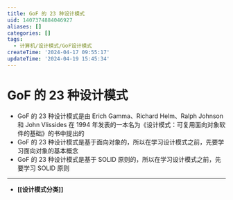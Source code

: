 ```yaml
---
title: GoF 的 23 种设计模式
uid: 1407374884046927
aliases: []
categories: []
tags:
  - 计算机/设计模式/GoF设计模式
createTime: '2024-04-17 09:55:17'
updateTime: '2024-04-19 15:45:34'
---
```


# GoF 的 23 种设计模式

- GoF 的 23 种设计模式是由 Erich Gamma、Richard Helm、Ralph Johnson 和 John Vlissides 在 1994 年发表的一本名为《设计模式：可复用面向对象软件的基础》的书中提出的
- GoF 的 23 种设计模式是基于面向对象的，所以在学习设计模式之前，先要学习面向对象的基本概念
- GoF 的 23 种设计模式是基于 SOLID 原则的，所以在学习设计模式之前，先要学习 SOLID 原则
---

- **[[设计模式分类]]**
